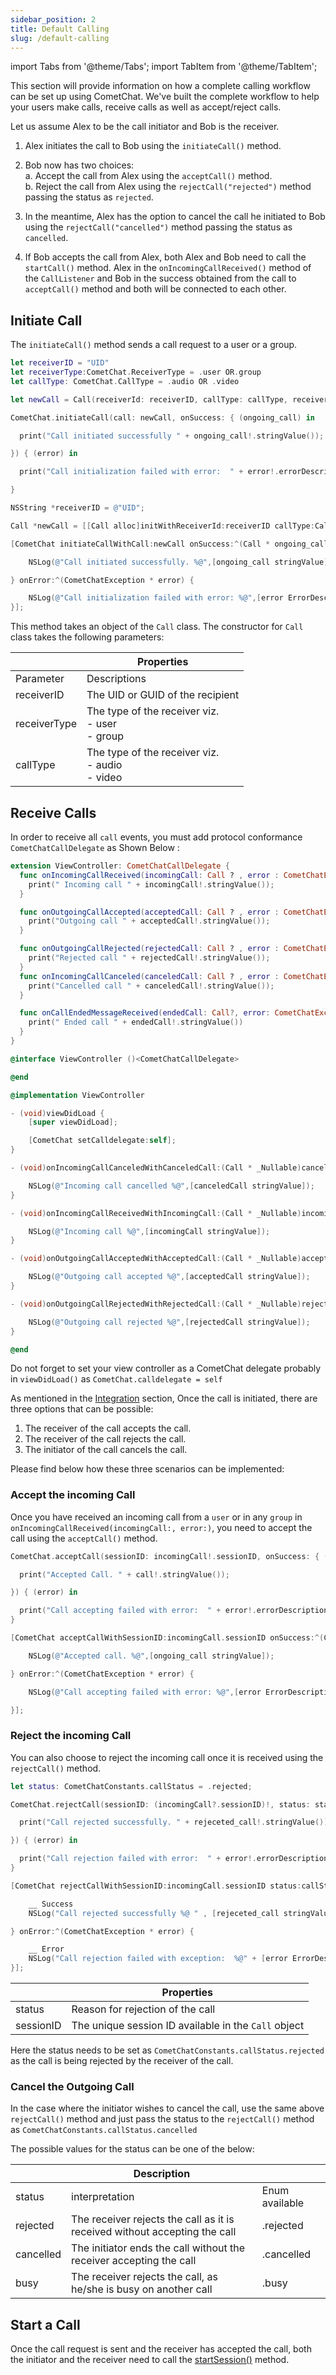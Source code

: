 ```yaml
---
sidebar_position: 2
title: Default Calling
slug: /default-calling
---
```


import Tabs from '@theme/Tabs';
import TabItem from '@theme/TabItem';

This section will provide information on how a complete calling workflow can be set up using CometChat. We've built the complete workflow to help your users make calls, receive calls as well as accept/reject calls.

Let us assume Alex to be the call initiator and Bob is the receiver.

1. Alex initiates the call to Bob using the `initiateCall()` method.
2. Bob now has two choices:<br/>
   a. Accept the call from Alex using the `acceptCall()` method.<br/>
   b. Reject the call from Alex using the `rejectCall("rejected")` method passing the status as `rejected`.

3. In the meantime, Alex has the option to cancel the call he initiated to Bob using the `rejectCall("cancelled")` method passing the status as `cancelled`.
4. If Bob accepts the call from Alex, both Alex and Bob need to call the `startCall()` method. Alex in the `onIncomingCallReceived()` method of the `CallListener` and Bob in the success obtained from the call to `acceptCall()` method and both will be connected to each other.

## Initiate Call

The `initiateCall()` method sends a call request to a user or a group.

<Tabs>
<TabItem value="Swift" label="Swift">

```swift
let receiverID = "UID"
let receiverType:CometChat.ReceiverType = .user OR.group
let callType: CometChat.CallType = .audio OR .video

let newCall = Call(receiverId: receiverID, callType: callType, receiverType: receiverType);

CometChat.initiateCall(call: newCall, onSuccess: { (ongoing_call) in

  print("Call initiated successfully " + ongoing_call!.stringValue());

}) { (error) in

  print("Call initialization failed with error:  " + error!.errorDescription);

}
```

</TabItem>
<TabItem value="Objective C" label="Objective C">

```objectivec
NSString *receiverID = @"UID";

Call *newCall = [[Call alloc]initWithReceiverId:receiverID callType:CallTypeVideo receiverType:ReceiverTypeUser];

[CometChat initiateCallWithCall:newCall onSuccess:^(Call * ongoing_call) {

    NSLog(@"Call initiated successfully. %@",[ongoing_call stringValue]);

} onError:^(CometChatException * error) {

    NSLog(@"Call initialization failed with error: %@",[error ErrorDescription]);
}];
```

</TabItem>
</Tabs>

This method takes an object of the `Call` class. The constructor for `Call` class takes the following parameters:

|              | Properties                                              |
| ------------ | ------------------------------------------------------- |
| Parameter    | Descriptions                                            |
| receiverID   | The UID or GUID of the recipient                        |
| receiverType | The type of the receiver viz.<br />- user<br />- group  |
| callType     | The type of the receiver viz.<br />- audio<br />- video |

## Receive Calls

In order to receive all `call` events, you must add protocol conformance `CometChatCallDelegate` as Shown Below :
<Tabs>
<TabItem value="Swift" label="Swift">

```swift
extension ViewController: CometChatCallDelegate {
  func onIncomingCallReceived(incomingCall: Call ? , error : CometChatException ? ) {
    print(" Incoming call " + incomingCall!.stringValue());
  }

  func onOutgoingCallAccepted(acceptedCall: Call ? , error : CometChatException ? ) {
    print("Outgoing call " + acceptedCall!.stringValue());
  }

  func onOutgoingCallRejected(rejectedCall: Call ? , error : CometChatException ? ) {
    print("Rejected call " + rejectedCall!.stringValue());
  }
  func onIncomingCallCanceled(canceledCall: Call ? , error : CometChatException ? ) {
    print("Cancelled call " + canceledCall!.stringValue());
  }

  func onCallEndedMessageReceived(endedCall: Call?, error: CometChatException?) {
    print(" Ended call " + endedCall!.stringValue())
  }
}
```

</TabItem>
<TabItem value="Objective C" label="Objective C">

```objectivec
@interface ViewController ()<CometChatCallDelegate>

@end

@implementation ViewController

- (void)viewDidLoad {
    [super viewDidLoad];

    [CometChat setCalldelegate:self];
}

- (void)onIncomingCallCanceledWithCanceledCall:(Call * _Nullable)canceledCall error:(CometChatException * _Nullable)error {

    NSLog(@"Incoming call cancelled %@",[canceledCall stringValue]);
}

- (void)onIncomingCallReceivedWithIncomingCall:(Call * _Nullable)incomingCall error:(CometChatException * _Nullable)error {

    NSLog(@"Incoming call %@",[incomingCall stringValue]);
}

- (void)onOutgoingCallAcceptedWithAcceptedCall:(Call * _Nullable)acceptedCall error:(CometChatException * _Nullable)error {

    NSLog(@"Outgoing call accepted %@",[acceptedCall stringValue]);
}

- (void)onOutgoingCallRejectedWithRejectedCall:(Call * _Nullable)rejectedCall error:(CometChatException * _Nullable)error {

    NSLog(@"Outgoing call rejected %@",[rejectedCall stringValue]);
}

@end
```

</TabItem>
</Tabs>

Do not forget to set your view controller as a CometChat delegate probably in `viewDidLoad()` as `CometChat.calldelegate = self`

As mentioned in the [Integration](/sdk/ios/calling-integration) section, Once the call is initiated, there are three options that can be possible:

1. The receiver of the call accepts the call.
2. The receiver of the call rejects the call.
3. The initiator of the call cancels the call.

Please find below how these three scenarios can be implemented:

### Accept the incoming Call

Once you have received an incoming call from a `user` or in any `group` in `onIncomingCallReceived(incomingCall:, error:)`, you need to accept the call using the `acceptCall()` method.

<Tabs>
<TabItem value="Swift" label="Swift">

```swift
CometChat.acceptCall(sessionID: incomingCall!.sessionID, onSuccess: { (ongoing_call) in

  print("Accepted Call. " + call!.stringValue());

}) { (error) in

  print("Call accepting failed with error:  " + error!.errorDescription);
}
```

</TabItem>
<TabItem value="Objective C" label="Objective C">

```objectivec
[CometChat acceptCallWithSessionID:incomingCall.sessionID onSuccess:^(Call * ongoing_call) {

    NSLog(@"Accepted call. %@",[ongoing_call stringValue]);

} onError:^(CometChatException * error) {

    NSLog(@"Call accepting failed with error: %@",[error ErrorDescription]);

}];
```

</TabItem>
</Tabs>

### Reject the incoming Call

You can also choose to reject the incoming call once it is received using the `rejectCall()` method.

<Tabs>
<TabItem value="Swift" label="Swift">

```swift
let status: CometChatConstants.callStatus = .rejected;

CometChat.rejectCall(sessionID: (incomingCall?.sessionID)!, status: status, onSuccess: { (rejeceted_call) in

  print("Call rejected successfully. " + rejeceted_call!.stringValue());

}) { (error) in

  print("Call rejection failed with error:  " + error!.errorDescription);
}
```

</TabItem>
<TabItem value="Objective C" label="Objective C">

```objectivec
[CometChat rejectCallWithSessionID:incomingCall.sessionID status:callStatusRejected onSuccess:^(Call * rejeceted_call) {

    __ Success
    NSLog("Call rejected successfully %@ " , [rejeceted_call stringValue]);

} onError:^(CometChatException * error) {

    __ Error
    NSLog("Call rejection failed with exception:  %@" + [error ErrorDescription]);
}];
```

</TabItem>
</Tabs>

|           | Properties                                           |
| --------- | ---------------------------------------------------- |
| status    | Reason for rejection of the call                     |
| sessionID | The unique session ID available in the `Call` object |

Here the status needs to be set as `CometChatConstants.callStatus.rejected` as the call is being rejected by the receiver of the call.

### Cancel the Outgoing Call

In the case where the initiator wishes to cancel the call, use the same above `rejectCall()` method and just pass the status to the `rejectCall()` method as `CometChatConstants.callStatus.cancelled`

The possible values for the status can be one of the below:

|           | Description                                                                |                |
| --------- | -------------------------------------------------------------------------- | -------------- |
| status    | interpretation                                                             | Enum available |
| rejected  | The receiver rejects the call as it is received without accepting the call | .rejected      |
| cancelled | The initiator ends the call without the receiver accepting the call        | .cancelled     |
| busy      | The receiver rejects the call, as he/she is busy on another call           | .busy          |

## Start a Call

Once the call request is sent and the receiver has accepted the call, both the initiator and the receiver need to call the [startSession()](direct-calling#start-call-session) method.
